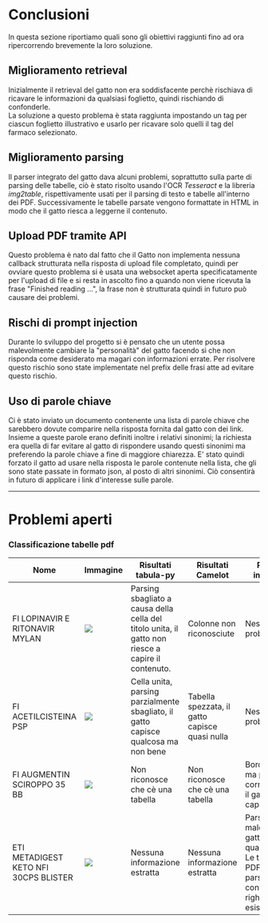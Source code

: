 # Conclusioni
In questa sezione riportiamo quali sono gli obiettivi raggiunti fino ad ora ripercorrendo brevemente la loro soluzione.

## Miglioramento retrieval
Inizialmente il retrieval del gatto non era soddisfacente perchè rischiava di ricavare le informazioni da qualsiasi foglietto, quindi rischiando di confonderle.<br/>
La soluzione a questo problema è stata raggiunta impostando un tag per ciascun foglietto illustrativo e usarlo per ricavare solo quelli il tag del farmaco selezionato.

## Miglioramento parsing
Il parser integrato del gatto dava alcuni problemi, soprattutto sulla parte di parsing delle tabelle, ciò è stato risolto usando l'OCR *Tesseract* e la libreria *img2table*, rispettivamente usati per il parsing di testo e tabelle all'interno dei PDF.
Successivamente le tabelle parsate vengono formattate in HTML in modo che il gatto riesca a leggerne il contenuto.

## Upload PDF tramite API
Questo problema è nato dal fatto che il Gatto non implementa nessuna callback strutturata nella risposta di upload file completato, quindi per ovviare questo problema si è usata una websocket aperta specificatamente per l'upload di file e si resta in ascolto fino a quando non viene ricevuta la frase "Finished reading ...", la frase non è strutturata quindi in futuro può causare dei problemi.

## Rischi di prompt injection
Durante lo sviluppo del progetto si è pensato che un utente possa malevolmente cambiare la "personalità" del gatto facendo sì che non risponda come desiderato ma magari con informazioni errate. Per risolvere questo rischio sono state implementate nel prefix delle frasi atte ad evitare questo rischio.

## Uso di parole chiave
Ci è stato inviato un documento contenente una lista di parole chiave che sarebbero dovute comparire nella risposta fornita dal gatto con dei link.<br/>
Insieme a queste parole erano definiti inoltre i relativi sinonimi; la richiesta era quella di far evitare al gatto di rispondere usando questi sinonimi ma preferendo la parole chiave a fine di maggiore chiarezza.
E' stato quindi forzato il gatto ad usare nella risposta le parole contenute nella lista, che gli sono state passate in formato json, al posto di altri sinonimi. Ciò consentirà in futuro di applicare i link d'interesse
sulle parole.

---

# Problemi aperti

### Classificazione tabelle pdf

<table>
    <thead>
        <tr>
            <th>Nome</th>
            <th>Immagine</th>
            <th>Risultati tabula-py</th>
            <th>Risultati Camelot</th>
            <th>Risultati img2table</th>
        </tr>
    </thead>
    <tbody>
        <tr>
            <td>FI LOPINAVIR E RITONAVIR MYLAN</td>
            <td><img src="https://github.com/luca2040/foglietti-cat/assets/152313871/f5b04126-7511-4797-b01a-fa3613101a02"></td>
            <td>Parsing sbagliato a causa della cella del titolo unita, il gatto non riesce a capire il contenuto.</td>
            <td>Colonne non riconosciute</td>
            <td>Nessun problema</td>
        </tr>
        <tr>
            <td>FI ACETILCISTEINA PSP</td>
            <td><img src="https://github.com/luca2040/foglietti-cat/assets/152313871/6a0b8252-6432-494c-8281-6a8cbf5101b4"></td>
            <td>Cella unita, parsing parzialmente sbagliato, il gatto capisce qualcosa ma non bene</td>
            <td>Tabella spezzata, il gatto capisce quasi nulla</td>
            <td>Nessun problema</td>
        </tr>
        <tr>
            <td>FI AUGMENTIN SCIROPPO 35 BB</td>
            <td><img src="https://github.com/luca2040/foglietti-cat/assets/152313871/92fbaa64-3b8c-4914-bd0e-3901ab610347"></td>
            <td>Non riconosce che cè una tabella</td>
            <td>Non riconosce che cè una tabella</td>
            <td>Bordi strani ma parsata correttamente, il gatto capisce tutto</td>
        </tr>
        <tr>
            <td>ETI METADIGEST KETO NFI 30CPS BLISTER</td>
            <td><img src="https://github.com/luca2040/foglietti-cat/assets/152313871/f983049c-02f0-491d-a009-d90050feafe9"></td>
            <td>Nessuna informazione estratta</td>
            <td>Nessuna informazione estratta</td>
            <td>Parsato molto male ma il gatto capisce qualcosina.
            <br/>Le tabelle sul PDF sono parsate ma con tantissime righe che non esistono</td>
        </tr>
    </tbody>
</table>
